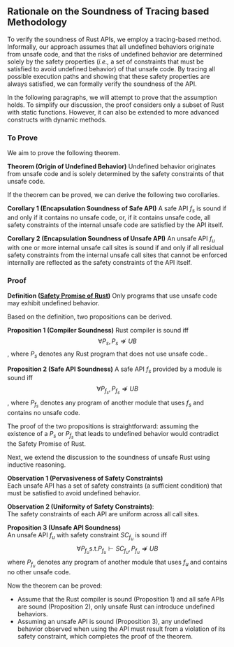 ## Rationale on the Soundness of Tracing based Methodology
To verify the soundness of Rust APIs, we employ a tracing-based method.
Informally, our approach assumes that all undefined behaviors originate from unsafe code, 
and that the risks of undefined behavior are determined solely by the safety properties (_i.e.,_ a set of constraints that must be satisfied to avoid undefined behavior) of that unsafe code.
By tracing all possible execution paths and showing that these safety properties are always satisfied, we can formally verify the soundness of the API.

In the following paragraphs, we will attempt to prove that the assumption holds.
To simplify our discussion, the proof considers only a subset of Rust with static functions.
However, it can also be extended to more advanced constructs with dynamic methods.

### To Prove

We aim to prove the following theorem. 

**Theorem (Origin of Undefined Behavior)**
Undefined behavior originates from unsafe code and is solely determined by the safety constraints of that unsafe code.

If the theorem can be proved, we can derive the following two corollaries.

**Corollary 1 (Encapsulation Soundness of Safe API)** 
A safe API $f_s$ is sound if and only if it contains no unsafe code, 
or, if it contains unsafe code, all safety constraints of the internal unsafe code are satisfied by the API itself.

**Corollary 2 (Encapsulation Soundness of Unsafe API)** 
An unsafe API $f_u$ with one or more internal unsafe call sites is sound if and only if 
all residual safety constraints from the internal unsafe call sites that cannot be enforced internally are reflected as the safety constraints of the API itself.

### Proof

**Definition ([Safety Promise of Rust](https://rust-lang.github.io/unsafe-code-guidelines/glossary.html#soundness-of-code--of-a-library))**
Only programs that use unsafe code may exhibit undefined behavior.

Based on the definition, two propositions can be derived.

**Proposition 1 (Compiler Soundness)**
Rust compiler is sound iff $$\forall P_s, P_s \nRightarrow UB$$, where $P_s$ denotes any Rust program that does not use unsafe code..

**Proposition 2 (Safe API Soundness)**
A safe API $f_s$ provided by a module is sound iff $$\forall P_{f_s}, P_{f_s} \nRightarrow UB$$, where $P_{f_s}$ denotes any program of another module that uses $f_s$ and contains no unsafe code.

The proof of the two propositions is straightforward: assuming the existence of a $P_s$ or $P_{f_s}$ that leads to undefined behavior would contradict the Safety Promise of Rust.

Next, we extend the discussion to the soundness of unsafe Rust using inductive reasoning.

**Observation 1 (Pervasiveness of Safety Constraints)**  
Each unsafe API has a set of safety constraints (a sufficient condition) that must be satisfied to avoid undefined behavior.

**Observation 2 (Uniformity of Safety Constraints)**:  
The safety constraints of each API are uniform across all call sites.

**Proposition 3 (Unsafe API Soundness)**  
An unsafe API $f_u$ with safety constraint $SC_{f_u}$ is sound iff
$$\forall P_{f_u} \text{s.t.} P_{f_u} \vdash SC_{f_u}, P_{f_u} \nRightarrow UB$$
where $P_{f_u}$ denotes any program of another module that uses $f_u$ and contains no other unsafe code.

Now the theorem can be proved:
- Assume that the Rust compiler is sound (Proposition 1) and all safe APIs are sound (Proposition 2), only unsafe Rust can introduce undefined behaviors.
- Assuming an unsafe API is sound (Proposition 3), any undefined behavior observed when using the API​ must result from a violation of its safety constraint, which completes the proof of the theorem.



